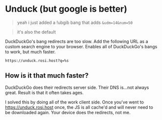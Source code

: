 # Unduck (but google is better)
> yeah i just added a !ubgib bang that adds `&udm=14&num=50`

> it's also the default

DuckDuckGo's bang redirects are too slow. Add the following URL as a custom search engine to your browser. Enables all of DuckDuckGo's bangs to work, but much faster.

```
https://unduck.rosi.host?q=%s
```

## How is it that much faster?

DuckDuckGo does their redirects server side. Their DNS is...not always great. Result is that it often takes ages.

I solved this by doing all of the work client side. Once you've went to https://unduck.rosi.host once, the JS is all cache'd and will never need to be downloaded again. Your device does the redirects, not me.
